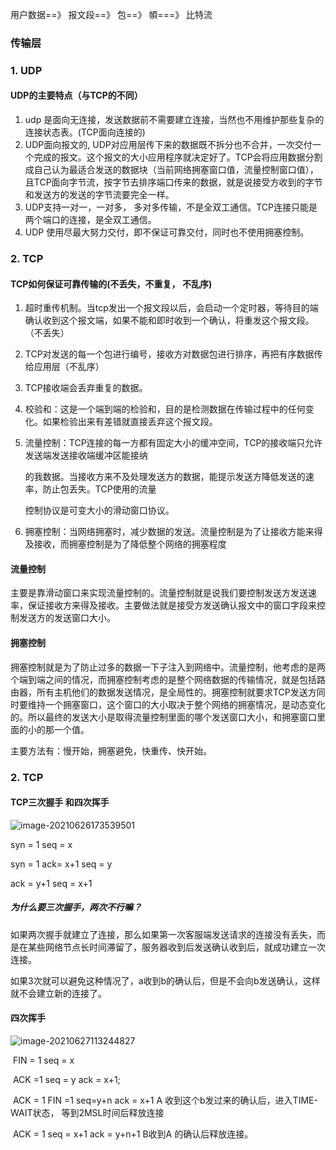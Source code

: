 用户数据==》 报文段==》 包==》 幁===》 比特流

### 传输层

### 1. UDP

#### UDP的主要特点（与TCP的不同）

1. udp 是面向无连接，发送数据前不需要建立连接，当然也不用维护那些复杂的连接状态表。(TCP面向连接的)
2. UDP面向报文的, UDP对应用层传下来的数据既不拆分也不合并，一次交付一个完成的报文。这个报文的大小应用程序就决定好了。TCP会将应用数据分割成自己认为最适合发送的数据块（当前网络拥塞窗口值，流量控制窗口值），且TCP面向字节流，按字节去排序端口传来的数据，就是说接受方收到的字节和发送方的发送的字节流要完全一样。
3. UDP支持一对一，一对多， 多对多传输，不是全双工通信。TCP连接只能是两个端口的连接，是全双工通信。
4. UDP 使用尽最大努力交付，即不保证可靠交付，同时也不使用拥塞控制。

### 2. TCP

#### TCP如何保证可靠传输的(不丢失，不重复， 不乱序)

1. 超时重传机制。当tcp发出一个报文段以后，会启动一个定时器，等待目的端确认收到这个报文端，如果不能和即时收到一个确认，将重发这个报文段。（不丢失）

2. TCP对发送的每一个包进行编号，接收方对数据包进行排序，再把有序数据传给应用层（不乱序）

3. TCP接收端会丢弃重复的数据。

4. 校验和：这是一个端到端的检验和，目的是检测数据在传输过程中的任何变化。如果检验出来有差错就直接丢弃这个报文段。

5. 流量控制：TCP连接的每一方都有固定大小的缓冲空间，TCP的接收端只允许发送端发送接收端缓冲区能接纳

   的我数据。当接收方来不及处理发送方的数据，能提示发送方降低发送的速率，防止包丢失。TCP使用的流量

   控制协议是可变大小的滑动窗口协议。

6. 拥塞控制：当网络拥塞时，减少数据的发送。流量控制是为了让接收方能来得及接收，而拥塞控制是为了降低整个网络的拥塞程度

#### 流量控制

主要是靠滑动窗口来实现流量控制的。流量控制就是说我们要控制发送方发送速率，保证接收方来得及接收。主要做法就是接受方发送确认报文中的窗口字段来控制发送方的发送窗口大小。

#### 拥塞控制

拥塞控制就是为了防止过多的数据一下子注入到网络中。流量控制，他考虑的是两个端到端之间的情况，而拥塞控制考虑的是整个网络数据的传输情况，就是包括路由器，所有主机他们的数据发送情况，是全局性的。拥塞控制就要求TCP发送方同时要维持一个拥塞窗口，这个窗口的大小取决于整个网络的拥塞情况，是动态变化的。所以最终的发送大小是取得流量控制里面的哪个发送窗口大小，和拥塞窗口里面的小的那一个值。

主要方法有：慢开始，拥塞避免，快重传、快开始。





### 2. TCP

#### TCP三次握手 和四次挥手

![image-20210626173539501](C:\Users\24026\AppData\Roaming\Typora\typora-user-images\image-20210626173539501.png)

syn =  1 seq = x 

syn = 1 ack= x+1 seq = y  

ack = y+1 seq = x+1  



##### 为什么要三次握手，两次不行嘛？

如果两次握手就建立了连接，那么如果第一次客服端发送请求的连接没有丢失，而是在某些网络节点长时间滞留了，服务器收到后发送确认收到后，就成功建立一次连接。

如果3次就可以避免这种情况了，a收到b的确认后，但是不会向b发送确认，这样就不会建立新的连接了。

#### 四次挥手

![image-20210627113244827](C:\Users\24026\AppData\Roaming\Typora\typora-user-images\image-20210627113244827.png)

​		FIN = 1 seq = x

​		ACK =1 seq  = y   ack = x+1;

​		ACK = 1 FIN =1 seq=y+n  ack = x+1   A 收到这个b发过来的确认后，进入TIME-WAIT状态， 等到2MSL时间后释放连接

​       ACK = 1 seq = x+1  ack = y+n+1  B收到A 的确认后释放连接。







